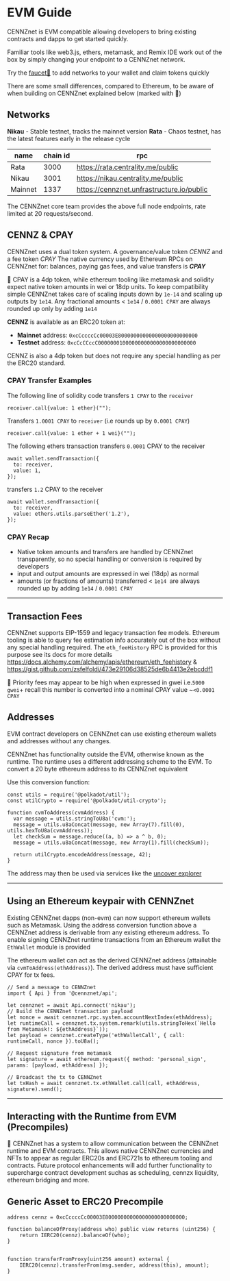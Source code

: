 # EVM Guide

CENNZnet is EVM compatible allowing developers to bring existing contracts and dapps to get started quickly.

Familiar tools like web3.js, ethers, metamask, and Remix IDE work out of the box by simply changing your endpoint to a CENNZnet network.


Try the [faucet🚰](https://app-faucet.centrality.me) to add networks to your wallet and claim tokens quickly

There are some small differences, compared to Ethereum, to be aware of when building on CENNZnet explained below (marked with 👀)

## Networks

**Nikau** - Stable testnet, tracks the mainnet version
**Rata** - Chaos testnet, has the latest features early in the release cycle

| name    | chain id | rpc                              |
|---------|----------|-------------------------------------------|
| Rata    | 3000     | https://rata.centrality.me/public         |
| Nikau   | 3001     | https://nikau.centrality.me/public        |
| Mainnet | 1337     | https://cennznet.unfrastructure.io/public |


The CENNZnet core team provides the above full node endpoints, rate limited at 20 requests/second.

## CENNZ & CPAY

CENNZnet uses a dual token system. A governance/value token *CENNZ* and a fee token *CPAY*
The native currency used by Ethereum RPCs on CENNZnet for: balances, paying gas fees, and value transfers is ***CPAY***  

👀 CPAY is a 4dp token, while ethereum tooling like metamask and solidity expect native token amounts in wei or 18dp units. 
To keep compatibility simple CENNZnet takes care of scaling inputs down by `1e-14` and scaling up outputs by `1e14`.
Any fractional amounts < `1e14` / `0.0001 CPAY` are always rounded up only by adding `1e14`

**CENNZ** is available as an ERC20 token at:
- **Mainnet** address: `0xcCccccCc00003E80000000000000000000000000`
- **Testnet** address: `0xcCcCCccC00000001000000000000000000000000`

CENNZ is also a 4dp token but does not require any special handling as per the ERC20 standard.


### CPAY Transfer Examples
The following line of solidity code transfers `1 CPAY` to the `receiver`
```solidity=
receiver.call{value: 1 ether}("");
```

Transfers `1.0001 CPAY` to `receiver` (i.e rounds up by `0.0001 CPAY`)
```solidity=
receiver.call{value: 1 ether + 1 wei}("");
```


The following ethers transaction transfers `0.0001` CPAY to the receiver
```typescript=
await wallet.sendTransaction({
  to: receiver,
  value: 1,
});
```

transfers `1.2` CPAY to the receiver
```typescript=
await wallet.sendTransaction({
  to: receiver,
  value: ethers.utils.parseEther('1.2'),
});
```

### CPAY Recap
- Native token amounts and transfers are handled by CENNZnet transparently, so no special handling or conversion is required by developers
- input and output amounts are expressed in wei (18dp) as normal
- amounts (or fractions of amounts) transferred < `1e14 `are always rounded up by adding `1e14` / `0.0001 CPAY`

---


## Transaction Fees
CENNZnet supports EIP-1559 and legacy transaction fee models.
Ethereum tooling is able to query fee estimation info accurately out of the box without any special handling required.
The `eth_feeHistory` RPC is provided for this purpose see its docs for more details https://docs.alchemy.com/alchemy/apis/ethereum/eth_feehistory & https://gist.github.com/zsfelfoldi/473e29106d38525de6b4413e2ebcddf1

👀 Priority fees may appear to be high when expressed in gwei i.e.`5000 gwei`+ recall this number is converted into a nominal CPAY value ~`<0.0001 CPAY`

## Addresses
EVM contract developers on CENNZnet can use existing ethereum wallets and addresses without any changes.

CENNZnet has functionality outside the EVM, otherwise known as the runtime.
The runtime uses a different addressing scheme to the EVM.
To convert a 20 byte ethereum address to its CENNZnet equivalent

Use this conversion function:
```typescript=
const utils = require('@polkadot/util');
const utilCrypto = require('@polkadot/util-crypto');

function cvmToAddress(cvmAddress) {
  var message = utils.stringToU8a('cvm:');
  message = utils.u8aConcat(message, new Array(7).fill(0), utils.hexToU8a(cvmAddress));
  let checkSum = message.reduce((a, b) => a ^ b, 0);
  message = utils.u8aConcat(message, new Array(1).fill(checkSum));

  return utilCrypto.encodeAddress(message, 42);
}
```
The address may then be used via services like the [uncover explorer](https://uncoverexplorer.com)

---

## Using an Ethereum keypair with CENNZnet

Existing CENNZnet dapps (non-evm) can now support ethereum wallets such as Metamask.
Using the address conversion function above a CENNZnet address is derivable from any existing ethereum address.
To enable signing CENNZnet runtime transactions from an Ethereum wallet the `EthWallet` module is provided

The ethereum wallet can act as the derived CENNZnet address (attainable via  `cvmToAddress(ethAddress)`). The derived address must have sufficient CPAY for tx fees.

```typescript=
// Send a message to CENNZnet
import { Api } from '@cennznet/api';

let cennznet = await Api.connect('nikau');
// Build the CENNZnet transaction payload
let nonce = await cennznet.rpc.system.accountNextIndex(ethAddress);
let runtimeCall = cennznet.tx.system.remark(utils.stringToHex(`Hello from Metamask!: ${ethAddress}`));
let payload = cennznet.createType('ethWalletCall', { call: runtimeCall, nonce }).toU8a();

// Request signature from metamask
let signature = await ethereum.request({ method: 'personal_sign', params: [payload, ethAddress] });

// Broadcast the tx to CENNZnet
let txHash = await cennznet.tx.ethWallet.call(call, ethAddress, signature).send();
```

---

## Interacting with the Runtime from EVM (Precompiles)

👀 CENNZnet has a system to allow communication between the CENNZnet runtime and EVM contracts.
This allows native CENNZnet currencies and NFTs to appear as regular ERC20s and ERC721s to ethereum tooling and contracts.
Future protocol enhancements will add further functionality to supercharge contract development suchas as scheduling, cennzx liquidity, ethereum bridging and more.

## Generic Asset to ERC20 Precompile
```solidity=
address cennz = 0xcCccccCc00003E80000000000000000000000000;

function balanceOfProxy(address who) public view returns (uint256) {
    return IERC20(cennz).balanceOf(who);
}


function transferFromProxy(uint256 amount) external {
    IERC20(cennz).transferFrom(msg.sender, address(this), amount);
}
```